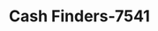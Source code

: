 ---
f_zip-code: 19004
f_state-code: PA
title: Cash Finders-7541
f_phone: 610-660-0617
f_city-only: Bala Cynwyd
f_address: 127 Cornell Rd Bala Cynwyd
f_location-unique-id: '7541'
slug: cash-finders-7541
updated-on: '2024-05-30T13:46:58.046Z'
created-on: '2024-05-30T13:36:59.803Z'
published-on: '2024-05-30T13:54:32.469Z'
f_city-state: cms/city/bala-cynwyd-pa.md
f_company: cms/company/cash-finders.md
f_state: cms/state/pennsylvania.md
layout: '[payday-loan].html'
tags: payday-loan
---